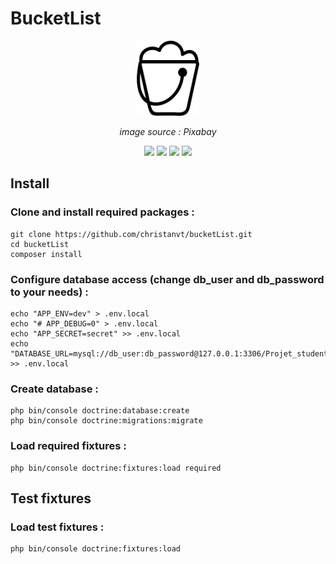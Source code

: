# BucketList
<p align="center">
  <img width="100" height="120" src="https://github.com/christanvt/bucketList/blob/6de0b45dd4193e708c16ebec624440bbf19c3635/public/img/logo-512.png">
</p>
<p align="center" ><em>image source : Pixabay</em></p>

<p align="center">
  <a href="https://symfony.com/"><img height="30" src="https://img.shields.io/badge/Symfony-lightgrey?style=flat&logo=symfony&logoColor=white&labelColor=black&link=http://left&link=http://right"></a>
  <a href="https://mariadb.org/"><img height="30" src="https://img.shields.io/badge/MySQL-lightgrey?style=flat&logo=MySQL&logoColor=white&labelColor=red"></a>
  <a href="https://www.php.net/"><img height="30" src="https://img.shields.io/badge/Php-lightgrey?style=flat&logo=php&logoColor=white&labelColor=8892BF"></a>
  <a href="https://getcomposer.org/"><img height="30" src="https://img.shields.io/badge/Composer-lightgrey?style=flat&logo=composer&logoColor=44f&labelColor=eee&Color=red"></a>
</p>


## Install

### Clone and install required packages :

    git clone https://github.com/christanvt/bucketList.git
    cd bucketList
    composer install

### Configure database access (change db_user and db_password to your needs) :

    echo "APP_ENV=dev" > .env.local
    echo "# APP_DEBUG=0" > .env.local
    echo "APP_SECRET=secret" >> .env.local
    echo "DATABASE_URL=mysql://db_user:db_password@127.0.0.1:3306/Projet_student" >> .env.local

### Create database :

    php bin/console doctrine:database:create
    php bin/console doctrine:migrations:migrate

### Load required fixtures :

    php bin/console doctrine:fixtures:load required

## Test fixtures

### Load test fixtures :

    php bin/console doctrine:fixtures:load

